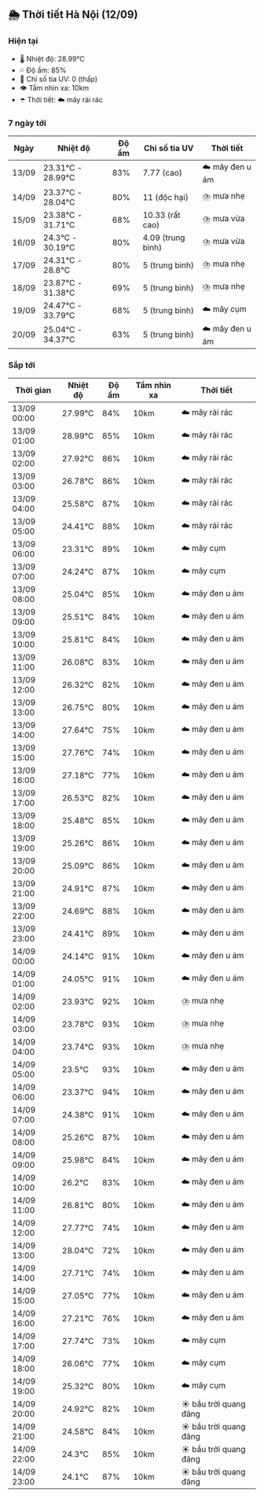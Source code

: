## 🌦️ Thời tiết Hà Nội (12/09)

### Hiện tại

- 🌡️ Nhiệt độ: 28.99℃
- 💦 Độ ẩm: 85%
- 🌟 Chỉ số tia UV: 0 (thấp)
- 👁️ Tầm nhìn xa: 10km
- ☂️ Thời tiết: ☁️ mây rải rác

### 7 ngày tới

| Ngày | Nhiệt độ | Độ ẩm | Chỉ số tia UV | Thời tiết |
| --- | --- | --- | --- | --- |
| 13/09 | 23.31℃ - 28.99℃ | 83% | 7.77 (cao) | ☁️ mây đen u ám |
| 14/09 | 23.37℃ - 28.04℃ | 80% | 11 (độc hại) | ⛈️ mưa nhẹ |
| 15/09 | 23.38℃ - 31.71℃ | 68% | 10.33 (rất cao) | ⛈️ mưa vừa |
| 16/09 | 24.3℃ - 30.19℃ | 80% | 4.09 (trung bình) | ⛈️ mưa vừa |
| 17/09 | 24.31℃ - 28.8℃ | 80% | 5 (trung bình) | ⛈️ mưa nhẹ |
| 18/09 | 23.87℃ - 31.38℃ | 69% | 5 (trung bình) | ⛈️ mưa nhẹ |
| 19/09 | 24.47℃ - 33.79℃ | 68% | 5 (trung bình) | ☁️ mây cụm |
| 20/09 | 25.04℃ - 34.37℃ | 63% | 5 (trung bình) | ☁️ mây đen u ám |

### Sắp tới

| Thời gian | Nhiệt độ | Độ ẩm | Tầm nhìn xa | Thời tiết |
| --- | --- | --- | --- | --- |
| 13/09 00:00 | 27.99℃ | 84% | 10km | ☁️ mây rải rác |
| 13/09 01:00 | 28.99℃ | 85% | 10km | ☁️ mây rải rác |
| 13/09 02:00 | 27.92℃ | 86% | 10km | ☁️ mây rải rác |
| 13/09 03:00 | 26.78℃ | 86% | 10km | ☁️ mây rải rác |
| 13/09 04:00 | 25.58℃ | 87% | 10km | ☁️ mây rải rác |
| 13/09 05:00 | 24.41℃ | 88% | 10km | ☁️ mây rải rác |
| 13/09 06:00 | 23.31℃ | 89% | 10km | ☁️ mây cụm |
| 13/09 07:00 | 24.24℃ | 87% | 10km | ☁️ mây cụm |
| 13/09 08:00 | 25.04℃ | 85% | 10km | ☁️ mây đen u ám |
| 13/09 09:00 | 25.51℃ | 84% | 10km | ☁️ mây đen u ám |
| 13/09 10:00 | 25.81℃ | 84% | 10km | ☁️ mây đen u ám |
| 13/09 11:00 | 26.08℃ | 83% | 10km | ☁️ mây đen u ám |
| 13/09 12:00 | 26.32℃ | 82% | 10km | ☁️ mây đen u ám |
| 13/09 13:00 | 26.75℃ | 80% | 10km | ☁️ mây đen u ám |
| 13/09 14:00 | 27.64℃ | 75% | 10km | ☁️ mây đen u ám |
| 13/09 15:00 | 27.76℃ | 74% | 10km | ☁️ mây đen u ám |
| 13/09 16:00 | 27.18℃ | 77% | 10km | ☁️ mây đen u ám |
| 13/09 17:00 | 26.53℃ | 82% | 10km | ☁️ mây đen u ám |
| 13/09 18:00 | 25.48℃ | 85% | 10km | ☁️ mây đen u ám |
| 13/09 19:00 | 25.26℃ | 86% | 10km | ☁️ mây đen u ám |
| 13/09 20:00 | 25.09℃ | 86% | 10km | ☁️ mây đen u ám |
| 13/09 21:00 | 24.91℃ | 87% | 10km | ☁️ mây đen u ám |
| 13/09 22:00 | 24.69℃ | 88% | 10km | ☁️ mây đen u ám |
| 13/09 23:00 | 24.41℃ | 89% | 10km | ☁️ mây đen u ám |
| 14/09 00:00 | 24.14℃ | 91% | 10km | ☁️ mây đen u ám |
| 14/09 01:00 | 24.05℃ | 91% | 10km | ☁️ mây đen u ám |
| 14/09 02:00 | 23.93℃ | 92% | 10km | ⛈️ mưa nhẹ |
| 14/09 03:00 | 23.78℃ | 93% | 10km | ⛈️ mưa nhẹ |
| 14/09 04:00 | 23.74℃ | 93% | 10km | ⛈️ mưa nhẹ |
| 14/09 05:00 | 23.5℃ | 93% | 10km | ☁️ mây đen u ám |
| 14/09 06:00 | 23.37℃ | 94% | 10km | ☁️ mây đen u ám |
| 14/09 07:00 | 24.38℃ | 91% | 10km | ☁️ mây đen u ám |
| 14/09 08:00 | 25.26℃ | 87% | 10km | ☁️ mây đen u ám |
| 14/09 09:00 | 25.98℃ | 84% | 10km | ☁️ mây đen u ám |
| 14/09 10:00 | 26.2℃ | 83% | 10km | ☁️ mây đen u ám |
| 14/09 11:00 | 26.81℃ | 80% | 10km | ☁️ mây đen u ám |
| 14/09 12:00 | 27.77℃ | 74% | 10km | ☁️ mây đen u ám |
| 14/09 13:00 | 28.04℃ | 72% | 10km | ☁️ mây đen u ám |
| 14/09 14:00 | 27.71℃ | 74% | 10km | ☁️ mây đen u ám |
| 14/09 15:00 | 27.05℃ | 77% | 10km | ☁️ mây đen u ám |
| 14/09 16:00 | 27.21℃ | 76% | 10km | ☁️ mây đen u ám |
| 14/09 17:00 | 27.74℃ | 73% | 10km | ☁️ mây cụm |
| 14/09 18:00 | 26.06℃ | 77% | 10km | ☁️ mây cụm |
| 14/09 19:00 | 25.32℃ | 80% | 10km | ☁️ mây cụm |
| 14/09 20:00 | 24.92℃ | 82% | 10km | ☀️ bầu trời quang đãng |
| 14/09 21:00 | 24.58℃ | 84% | 10km | ☀️ bầu trời quang đãng |
| 14/09 22:00 | 24.3℃ | 85% | 10km | ☀️ bầu trời quang đãng |
| 14/09 23:00 | 24.1℃ | 87% | 10km | ☀️ bầu trời quang đãng |
